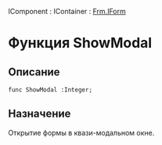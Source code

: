﻿---
Link: .Frm.IForm.@Caption
---

IComponent : IContainer : [Frm.IForm](Default)

# Функция ShowModal

## Описание

    func ShowModal :Integer;

## Назначение

Открытие формы в квази-модальном окне.